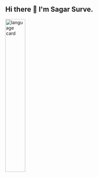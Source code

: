 ## Hi there 👋 I'm Sagar Surve.

<!-- <img alt="surveinit's github stats" align="left" src="https://github-readme-stats.vercel.app/api?username=surveinit&show_icons=true&theme=tokyonight"/> -->
<img alt="language card" align="left" width="35%" src="https://github-readme-stats.vercel.app/api/top-langs/?username=surveinit&layout=compact&theme=tokyonight"/>


